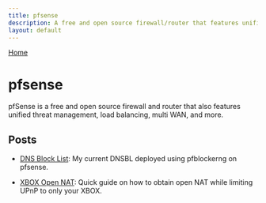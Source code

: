 ```yaml
---
title: pfsense
description: A free and open source firewall/router that features unified threat management, load balancing, multi WAN, and more.
layout: default
---
```

[Home](https://plaintoast.org)

# pfsense

pfSense is a free and open source firewall and router that also features unified threat management, load balancing, multi WAN, and more.

## Posts

- [DNS Block List](https://plaintoast.org/pfsense/2018/03/18/DNS-Black-Hole.html): My current DNSBL deployed using pfblockerng on pfsense. 

- [XBOX Open NAT](https://plaintoast.org/pfsense/2018/03/19/XBOX-Open-NAT.html): Quick guide on how to obtain open NAT while limiting UPnP to only your XBOX. 
